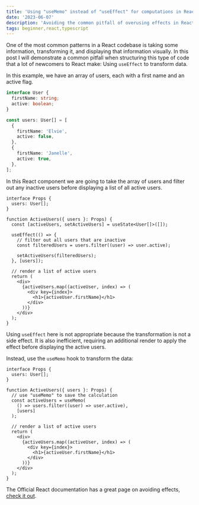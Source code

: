 ```yaml
---
title: 'Using "useMemo" instead of "useEffect" for computations in React'
date: '2023-06-07'
description: 'Avoiding the common pitfall of overusing effects in React, and embracing the "useMemo" hook instead.'
tags: beginner,react,typescript
---
```


One of the most common patterns in a React codebase is taking some information, transforming it,
and displaying that information visually. In this post I will demonstrate a common pitfall when
structuring this type of code that a lot of newcomers to React make: Using `useEffect` to transform
data.

In this example, we have an array of users, each with a first name and an active flag.

```ts
interface User {
  firstName: string;
  active: boolean;
}

const users: User[] = [
  {
    firstName: 'Elvie',
    active: false,
  },
  {
    firstName: 'Janelle',
    active: true,
  },
];
```

In this React component we are going to take the array of users and filter out any inactive users
before displaying a list of all active users.

```tsx
interface Props {
  users: User[];
}

function ActiveUsers({ users }: Props) {
  const [activeUsers, setActiveUsers] = useState<User[]>([]);

  useEffect(() => {
    // filter out all users that are inactive
    const filteredUsers = users.filter((user) => user.active);

    setActiveUsers(filteredUsers);
  }, [users]);

  // render a list of active users
  return (
    <div>
      {activeUsers.map((activeUser, index) => (
        <div key={index}>
          <h1>{activeUser.firstName}</h1>
        </div>
      ))}
    </div>
  );
}
```

Using `useEffect` here is not appropriate because the transformation is not a side effect. It is also
inefficient, requiring an additional render to apply the effect before displaying the active users.

Instead, use the `useMemo` hook to transform the data:

```tsx
interface Props {
  users: User[];
}

function ActiveUsers({ users }: Props) {
  // use "useMemo" to save the calculation
  const activeUsers = useMemo(
    () => users.filter((user) => user.active),
    [users]
  );

  // render a list of active users
  return (
    <div>
      {activeUsers.map((activeUser, index) => (
        <div key={index}>
          <h1>{activeUser.firstName}</h1>
        </div>
      ))}
    </div>
  );
}
```

The Official React documentation has a great page on avoiding effects, [check it out](https://react.dev/learn/you-might-not-need-an-effect).
